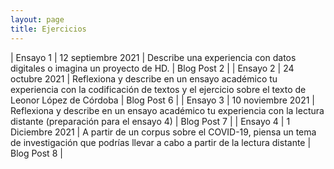 ```yaml
---
layout: page
title: Ejercicios
---
```


| Ensayo 1 | 12 septiembre 2021 | Describe una experiencia con datos digitales o imagina un proyecto de HD. | Blog Post 2 | 
| Ensayo 2 | 24 octubre 2021    | Reflexiona y describe en un ensayo académico tu experiencia con la codificación de textos y el ejercicio sobre el texto de Leonor López de Córdoba |  Blog Post 6 | 
| Ensayo 3 | 10 noviembre 2021  | Reflexiona y describe en un ensayo académico tu experiencia con la lectura distante (preparación para el ensayo 4) |  Blog Post 7 | 
| Ensayo 4 | 1 Diciembre 2021   | A partir de un corpus sobre el COVID-19, piensa un tema de investigación que podrías llevar a cabo a partir de la lectura distante |  Blog Post 8 | 
